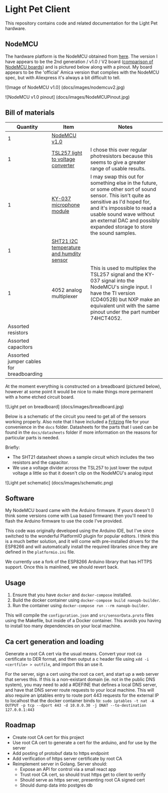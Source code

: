Light Pet Client
================

This repository contains code and related documentation for the Light Pet hardware.

## NodeMCU

The hardware platform is the NodeMCU obtained from [here](http://www.aliexpress.com/item/Update-Industry-4-0-New-esp8266-NodeMCU-v2-Lua-WIFI-networking-development-kit-board-based-on/32358722888.html).
The version I have appears to be the 2nd generation / v1.0 / V2 board ([comparison of NodeMCU boards](http://frightanic.com/iot/comparison-of-esp8266-nodemcu-development-boards))
and is pictured below along with a pinout.
My board appears to be the 'official' Amica version that complies with the NodeMCU spec, but with Aliexpress it's
always a bit difficult to tell.

![Image of NodeMCU v1.0]
(docs/images/nodemcuv2.jpg)

![NodeMCU v1.0 pinout]
(docs/images/NodeMCUPinout.jpg)

## Bill of materials

Quantity | Item | Notes
---------|------|------
1 | [NodeMCU v1.0](http://www.aliexpress.com/item/Update-Industry-4-0-New-esp8266-NodeMCU-v2-Lua-WIFI-networking-development-kit-board-based-on/32358722888.html) |
1 | [TSL257 light to voltage converter](http://www.aliexpress.com/item/Free-shipping-new-original-TSL257-TSL257-LF-red-ray-receiving-sensor/32598330231.html) | I chose this over regular photresistors because this seems to give a greater range of usable results.
1 | [KY-037 microphone module](http://www.aliexpress.com/item/5PCS-High-Sensitivity-Sound-Microphone-Sensor-Detection-Module-For-Arduino-AVR-PIC-KY-037/32569630843.html) | I may swap this out for something else in the future, or some other sort of sound sensor. This isn't quite as sensitive as I'd hoped for, and it's impossible to read a usable sound wave without an external DAC and possibly expanded storage to store the sound samples.
1 | [SHT21 I2C temperature and humdity sensor](http://www.aliexpress.com/item/1pc-Humidity-Sensor-with-I2C-Interface-Si7021-Arduino-Industrial-High-Precision/32562012725.html) |
1 | 4052 analog multiplexer | This is used to multiplex the TSL257 signal and the KY-037 signal into the NodeMCU's single input. I have the TI version (CD4052B) but NXP make an equivalent unit with the same pinout under the part number 74HCT4052.
  | Assorted resistors
  | Assorted capacitors
  | Assorted jumper cables for breadboarding

At the moment everything is constructed on a breadboard (pictured below), however at some point it would
be nice to make things more permanent with a home etched circuit board.

![Light pet on breadboard]
(docs/images/breadboard.jpg)

Below is a schematic of the circuit you need to get all of the sensors working properly. Also note that I have
included a [Fritzing](http://fritzing.org/home/) file for your convenience in the `docs` folder.
Datasheets for the parts that I used can be found in the `docs/datasheets` folder if more information on the reasons
for particular parts is needed.

Briefly:

* The SHT21 datasheet shows a sample circuit which includes the two resistors and the capacitor.
* We use a voltage divider across the TSL257 to just lower the output voltage a little so that it doesn't clip on the NodeMCU's analog input

![Light pet schematic]
(docs/images/schematic.png)

## Software

My NodeMCU board came with the Arduino firmware. If yours doesn't (I think some versions come with Lua based firmware)
then you'll need to flash the Arduino firmware to use the code I've provided.

This code was originally developed using the Arduino IDE, but I've since switched to the wonderful PlatformIO plugin for popular
editors. I think this is a much better solution, and it will come with pre-installed drivers for the ESP8266 and will automatically
install the required libraries since they are defined in the `platformio.ini` file.

We currently use a fork of the ESP8266 Arduino library that has HTTPS support. Once this is mainlined, we should revert back.

## Usage

1. Ensure that you have `docker` and `docker-compose` installed.
2. Build the docker container using `docker-compose build nanopb-builder`.
3. Run the container using `docker-compose run --rm nanopb-builder`.

This will compile the `configuration.json` and `src/sensorData.proto` files using the Makefile, but inside of a Docker container. This avoids you having
to install too many dependencies on your local machine.

## Ca cert generation and loading
Generate a root CA cert via the usual means. Convert your root ca certificate to DER format, and then output a c header file using
`xdd -i <certfile> > outfile`, and import this an use it.

For the server, sign a cert using the root ca cert, and start up a web server that serves this. If this is a non-existant domain (ie. not in the
public DNS system), you may need to add a #DEFINE that defines a local DNS server, and have that DNS server route requests to your local machine. This
will also require an iptables entry to route port 443 requests for the external IP to localhost that the docker container binds to:
`sudo iptables -t nat -A OUTPUT -p tcp --dport 443 -d 10.0.0.30 -j DNAT --to-destination 127.0.0.1:443`


## Roadmap

* Create root CA cert for this project
* Use root CA cert to generate a cert for the arduino, and for use by the server
* Add posting of protobuf data to https endpoint
* Add verification of https server certificate by root CA
* Reimplement server in Golang. Server should:
  * Expose an API for control via a small react app
  * Trust root CA cert, so should trust https get to client to verify
  * Should serve as https server, presenting root CA signed cert
  * Should dump data into postgres db